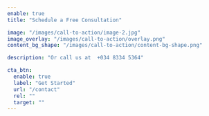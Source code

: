 ```yaml
---
enable: true
title: "Schedule a Free Consultation"

image: "/images/call-to-action/image-2.jpg"
image_overlay: "/images/call-to-action/overlay.png"
content_bg_shape: "/images/call-to-action/content-bg-shape.png"

description: "Or call us at  +034 8334 5364"

cta_btn:
  enable: true
  label: "Get Started"
  url: "/contact"
  rel: ""
  target: ""
---
```

